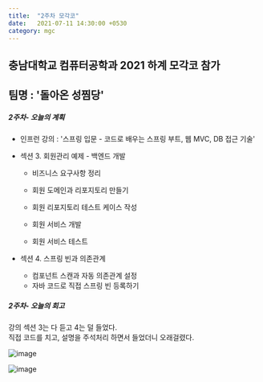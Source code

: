 ```yaml
---
title:  "2주차 모각코"
date:   2021-07-11 14:30:00 +0530
category: mgc
---
```


## 충남대학교 컴퓨터공학과 2021 하계 모각코 참가   
## 팀명 : '돌아온 성찜당'  

##### 2주차- 오늘의 계획
  - 인프런 강의 : '스프링 입문 - 코드로 배우는 스프링 부트, 웹 MVC, DB 접근 기술'   
  - 섹션 3. 회원관리 예제 - 백엔드 개발   
      
     - 비즈니스 요구사항 정리

      - 회원 도메인과 리포지토리 만들기

      - 회원 리포지토리 테스트 케이스 작성

      - 회원 서비스 개발
     
      - 회원 서비스 테스트
      
  - 섹션 4. 스프링 빈과 의존관계  
    - 컴포넌트 스캔과 자동 의존관계 설정
    - 자바 코드로 직접 스프링 빈 등록하기  
  

##### 2주차- 오늘의 회고

강의 섹션 3는 다 듣고 4는 덜 들었다.  
직접 코드를 치고, 설명을 주석처리 하면서 들었더니 오래걸렸다.  

![image](https://user-images.githubusercontent.com/26339800/125186903-d64fe080-e267-11eb-9ddc-c3f5606c24b2.png)

![image](https://user-images.githubusercontent.com/26339800/125186916-ec5da100-e267-11eb-8769-7c182ad0acfb.png)

  
